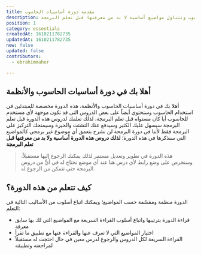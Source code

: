 ```yaml
---
title: مقدمة دورة أساسيات الحاسوب
description: دورة أساسيات الحاسوب واﻷنظمة مخصصة للمبتدئين في استخدام الحاسوب وتتناول مواضيع أساسية لا بد من معرفتها قبل تعلم البرمجة
position: 1
category: essentials
createdAt: 1610211782735
updatedAt: 1610211782735
new: false
updated: false
contributors:
  - ebrahimmaher

---
```


## أهلا بك في دورة أساسيات الحاسوب واﻷنظمة
أهلا بك في دورة أساسيات الحاسوب واﻷنظمة، هذه الدورة مخصصة للمبتدئين في استخدام الحاسوب 
وستحتوي أيضاً على بعض الدروس التي قد تكون موجهة ﻷي مستخدم للحاسوب أيا كان مستواه قبل تعلم البرمجة، 
لذلك تعلمك لدروس هذه الدورة قبل تعلم البرمجة سيسهل عليك الكثير وسيدفع عنك التشتت والحيرة وسيمنحك التركيز على البرمجة فقط ﻷننا في دورة البرمجة لن نشرح بتعمق أي موضوع غير برمجي كالمواضيع التي سنذكرها في هذه الدورة؛ **لذلك دروس هذه الدورة أساسية ولا بد من معرفتها قبل تعلم البرمجة**

> هذه الدورة في تطوير وتعديل مستمر لذلك يمكنك الرجوع إليها مستقبلاً، وسنحرص على وضع رابط لأي درس هنا عند أي موضع نحتاج له في أيٍّ من دروس البرمجة حتى تتمكن من الرجوع له.

## كيف تتعلم من هذه الدورة؟
الدورة منظمة ومقسّمة حسب المواضيع؛ ويمكنك اتباع أسلوب من اﻷساليب التالية في التعلم:
- قراءة الدورة بترتيبها واتباع أسلوب القراءة السريعة مع المواضيع التي لك بها سابق معرفة
- اختيار المواضيع التي لا تعرف عنها والقراءة عنها مع تطبيق ما تقرأ
- القراءة السريعة لكل الدروس والرجوع لدرس معين في حال احتجت له مستقبلاً لمراجعته وتطبيقه
